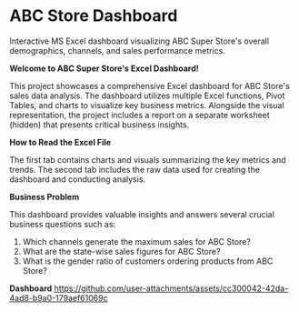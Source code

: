 # ABC Store Dashboard
Interactive MS Excel dashboard visualizing ABC Super Store's overall demographics, channels, and sales performance metrics.

**Welcome to ABC Super Store's Excel Dashboard!**

This project showcases a comprehensive Excel dashboard for ABC Store's sales data analysis. The dashboard utilizes multiple Excel functions, Pivot Tables, and charts to visualize key business metrics. Alongside the visual representation, the project includes a report on a separate worksheet (hidden) that presents critical business insights.

**How to Read the Excel File**

The first tab contains charts and visuals summarizing the key metrics and trends. The second tab includes the raw data used for creating the dashboard and conducting analysis.

**Business Problem**

This dashboard provides valuable insights and answers several crucial business questions such as:

1. Which channels generate the maximum sales for ABC Store?
2. What are the state-wise sales figures for ABC Store?
3. What is the gender ratio of customers ordering products from ABC Store?

**Dashboard**
https://github.com/user-attachments/assets/cc300042-42da-4ad8-b9a0-179aef61069c
